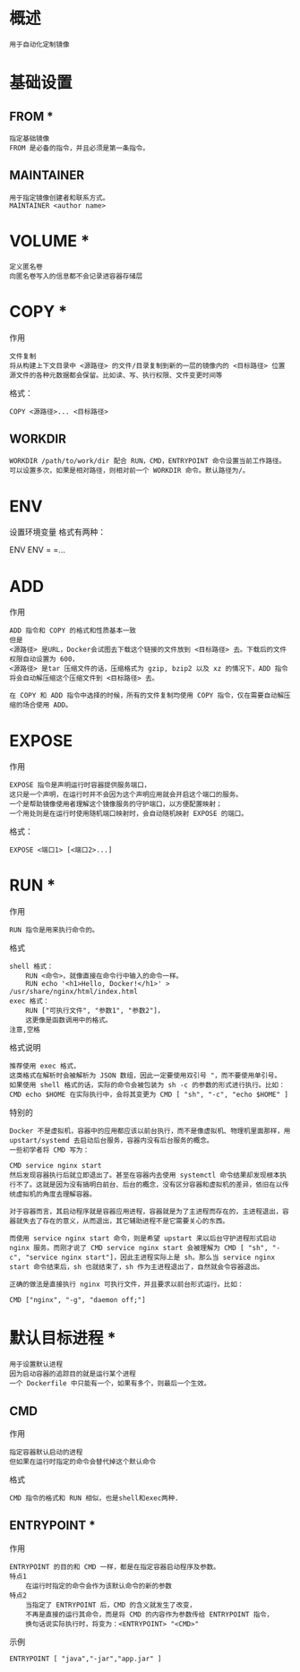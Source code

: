 
# 概述

    用于自动化定制镜像

# 基础设置 

## FROM *

	指定基础镜像
	FROM 是必备的指令，并且必须是第一条指令。
	
## MAINTAINER 

    用于指定镜像创建者和联系方式。 
    MAINTAINER <author name> 	

# VOLUME *

    定义匿名卷
    向匿名卷写入的信息都不会记录进容器存储层
    
    
# COPY *

作用

    文件复制
    将从构建上下文目录中 <源路径> 的文件/目录复制到新的一层的镜像内的 <目标路径> 位置
    源文件的各种元数据都会保留。比如读、写、执行权限、文件变更时间等
    
格式：

    COPY <源路径>... <目标路径>
    

## WORKDIR

    WORKDIR /path/to/work/dir 配合 RUN，CMD，ENTRYPOINT 命令设置当前工作路径。
    可以设置多次，如果是相对路径，则相对前一个 WORKDIR 命令。默认路径为/。

# ENV 

设置环境变量
格式有两种：

ENV <key> <value>
ENV <key1>=<value1> <key2>=<value2>...    
    
# ADD

作用 
    
    ADD 指令和 COPY 的格式和性质基本一致
    但是
    <源路径> 是URL，Docker会试图去下载这个链接的文件放到 <目标路径> 去。下载后的文件权限自动设置为 600，
    <源路径> 是tar 压缩文件的话，压缩格式为 gzip, bzip2 以及 xz 的情况下，ADD 指令将会自动解压缩这个压缩文件到 <目标路径> 去。

    在 COPY 和 ADD 指令中选择的时候，所有的文件复制均使用 COPY 指令，仅在需要自动解压缩的场合使用 ADD。

# EXPOSE


作用

    EXPOSE 指令是声明运行时容器提供服务端口，
    这只是一个声明，在运行时并不会因为这个声明应用就会开启这个端口的服务。
    一个是帮助镜像使用者理解这个镜像服务的守护端口，以方便配置映射；
    一个用处则是在运行时使用随机端口映射时，会自动随机映射 EXPOSE 的端口。    
    
格式：

    EXPOSE <端口1> [<端口2>...]
    



  

# RUN *

作用

	RUN 指令是用来执行命令的。

格式

    shell 格式：
        RUN <命令>，就像直接在命令行中输入的命令一样。
        RUN echo '<h1>Hello, Docker!</h1>' > /usr/share/nginx/html/index.html
    exec 格式：
        RUN ["可执行文件", "参数1", "参数2"]，
        这更像是函数调用中的格式。
    注意,空格    

格式说明

    推荐使用 exec 格式，
    这类格式在解析时会被解析为 JSON 数组，因此一定要使用双引号 "，而不要使用单引号。
    如果使用 shell 格式的话，实际的命令会被包装为 sh -c 的参数的形式进行执行。比如：
    CMD echo $HOME 在实际执行中，会将其变更为 CMD [ "sh", "-c", "echo $HOME" ]

特别的

    Docker 不是虚拟机，容器中的应用都应该以前台执行，而不是像虚拟机、物理机里面那样，用 upstart/systemd 去启动后台服务，容器内没有后台服务的概念。
    一些初学者将 CMD 写为：
    
    CMD service nginx start
    然后发现容器执行后就立即退出了。甚至在容器内去使用 systemctl 命令结果却发现根本执行不了。这就是因为没有搞明白前台、后台的概念，没有区分容器和虚拟机的差异，依旧在以传统虚拟机的角度去理解容器。
    
    对于容器而言，其启动程序就是容器应用进程，容器就是为了主进程而存在的，主进程退出，容器就失去了存在的意义，从而退出，其它辅助进程不是它需要关心的东西。
    
    而使用 service nginx start 命令，则是希望 upstart 来以后台守护进程形式启动 nginx 服务。而刚才说了 CMD service nginx start 会被理解为 CMD [ "sh", "-c", "service nginx start"]，因此主进程实际上是 sh。那么当 service nginx start 命令结束后，sh 也就结束了，sh 作为主进程退出了，自然就会令容器退出。
    
    正确的做法是直接执行 nginx 可执行文件，并且要求以前台形式运行。比如：
    
    CMD ["nginx", "-g", "daemon off;"]    




# 默认目标进程 *

    用于设置默认进程
    因为启动容器的追踪目的就是运行某个进程
    一个 Dockerfile 中只能有一个，如果有多个，则最后一个生效。

## CMD

作用
    
    指定容器默认启动的进程
    但如果在运行时指定的命令会替代掉这个默认命令

格式

    CMD 指令的格式和 RUN 相似，也是shell和exec两种.
    

## ENTRYPOINT *

作用

    ENTRYPOINT 的目的和 CMD 一样，都是在指定容器启动程序及参数。
    特点1
        在运行时指定的命令会作为该默认命令的新的参数
    特点2    
        当指定了 ENTRYPOINT 后，CMD 的含义就发生了改变，
        不再是直接的运行其命令，而是将 CMD 的内容作为参数传给 ENTRYPOINT 指令，
        换句话说实际执行时，将变为：<ENTRYPOINT> "<CMD>"

    
    
示例

    ENTRYPOINT [ "java","-jar","app.jar" ]    

